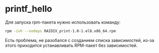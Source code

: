 # printf_hello

Для запуска rpm-пакета нужно использовать команду:

```bash
rpm -ivh --nodeps RAIDIX_print-1.0-1.el8.x86_64.rpm
```
Есть проблема, не разобался с созданием списка зависимостей, из-за этого приходится устанавливать RPM-пакет без зависимостей.
